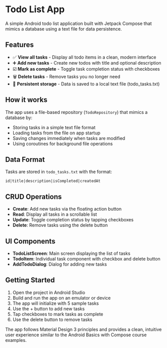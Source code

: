 # Todo List App

A simple Android todo list application built with Jetpack Compose that mimics a database using a text file for data persistence.

## Features

- ✅ **View all tasks** - Display all todo items in a clean, modern interface
- ➕ **Add new tasks** - Create new todos with title and optional description
- ☑️ **Mark as complete** - Toggle task completion status with checkboxes
- 🗑️ **Delete tasks** - Remove tasks you no longer need
- 💾 **Persistent storage** - Data is saved to a local text file (todo_tasks.txt)

## How it works

The app uses a file-based repository (`TodoRepository`) that mimics a database by:
- Storing tasks in a simple text file format
- Loading tasks from the file on app startup
- Saving changes immediately when tasks are modified
- Using coroutines for background file operations

## Data Format

Tasks are stored in `todo_tasks.txt` with the format:
```
id|title|description|isCompleted|createdAt
```

## CRUD Operations

- **Create**: Add new tasks via the floating action button
- **Read**: Display all tasks in a scrollable list
- **Update**: Toggle completion status by tapping checkboxes
- **Delete**: Remove tasks using the delete button

## UI Components

- **TodoListScreen**: Main screen displaying the list of tasks
- **TodoItem**: Individual task component with checkbox and delete button
- **AddTodoDialog**: Dialog for adding new tasks

## Getting Started

1. Open the project in Android Studio
2. Build and run the app on an emulator or device
3. The app will initialize with 5 sample tasks
4. Use the + button to add new tasks
5. Tap checkboxes to mark tasks as complete
6. Use the delete button to remove tasks

The app follows Material Design 3 principles and provides a clean, intuitive user experience similar to the Android Basics with Compose course examples.
